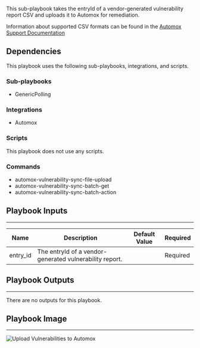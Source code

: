 This sub-playbook takes the entryId of a vendor-generated vulnerability report CSV and uploads it to Automox for remediation.

Information about supported CSV formats can be found in the [Automox Support Documentation](https://support.automox.com/help/exporting-vulnerability-scanner-reports)

## Dependencies
This playbook uses the following sub-playbooks, integrations, and scripts.

### Sub-playbooks
* GenericPolling

### Integrations
* Automox

### Scripts
This playbook does not use any scripts.

### Commands
* automox-vulnerability-sync-file-upload
* automox-vulnerability-sync-batch-get
* automox-vulnerability-sync-batch-action

## Playbook Inputs
---

| **Name** | **Description** | **Default Value** | **Required** |
| --- | --- | --- | --- |
| entry_id | The entryId of a vendor-generated vulnerability report. |  | Required |

## Playbook Outputs
---
There are no outputs for this playbook.

## Playbook Image
---
![Upload Vulnerabilities to Automox](../doc_files/Upload_Vulnerability_Report_Image.png)
